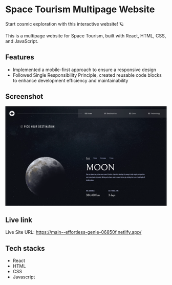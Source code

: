 # Space Tourism Multipage Website

Start cosmic exploration with this interactive website! 🪐

This is a multipage website for Space Tourism, built with React, HTML, CSS, and JavaScript.

## Features

- Implemented a mobile-first approach to ensure a responsive design
- Followed Single Responsibility Principle, created reusable code blocks to enhance development efficiency and maintainability

## Screenshot

![Preview](https://github.com/HelmerR302/Space_tourism/blob/main/Space_tourism_preview.png?raw=true)

## Live link

Live Site URL: https://main--effortless-genie-06850f.netlify.app/

## Tech stacks

- React
- HTML
- CSS
- Javascript
